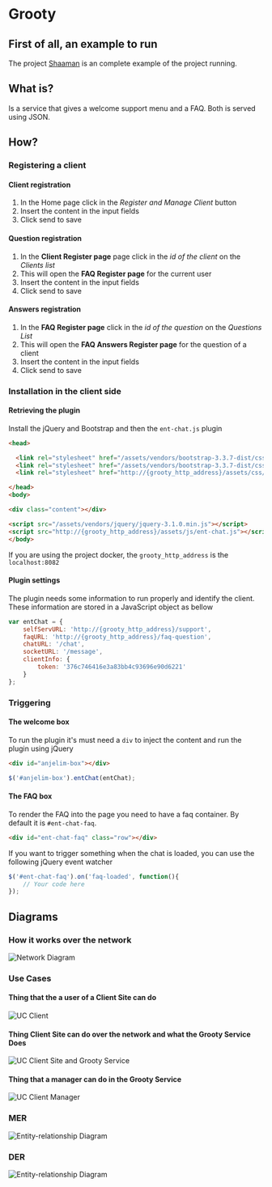 # Grooty

## First of all, an example to run

The project [Shaaman](https://github.com/anjelim/shaaman) is an complete example of the project running.

## What is?

Is a service that gives a welcome support menu and a FAQ. Both is served using JSON. 

## How?

### Registering a client

#### Client registration
1. In the Home page click in the _Register and Manage Client_ button
1. Insert the content in the input fields
1. Click send to save

#### Question registration
1. In the __Client Register page__ page click in the _id of the client_ on the _Clients list_
1. This will open the __FAQ Register page__ for the current user
1. Insert the content in the input fields
1. Click send to save


#### Answers registration
1. In the __FAQ Register page__ click in the _id of the question_ on the _Questions List_
1. This will open the __FAQ Answers Register page__ for the question of a client
1. Insert the content in the input fields
1. Click send to save


### Installation in the client side

#### Retrieving the plugin

Install the jQuery and Bootstrap and then the `ent-chat.js` plugin

```html
<head>

  <link rel="stylesheet" href="/assets/vendors/bootstrap-3.3.7-dist/css/bootstrap.min.css">
  <link rel="stylesheet" href="/assets/vendors/bootstrap-3.3.7-dist/css/bootstrap-theme.min.css">
  <link rel="stylesheet" href="http://{grooty_http_address}/assets/css/ent-chat.css">

</head>
<body>

<div class="content"></div>

<script src="/assets/vendors/jquery/jquery-3.1.0.min.js"></script>
<script src="http://{grooty_http_address}/assets/js/ent-chat.js"></script>
</body>
```
If you are using the project docker, the `grooty_http_address` is the `localhost:8082`

#### Plugin settings
The plugin needs some information to run properly and identify the client. These information are stored in a JavaScript 
object as bellow

```javascript
var entChat = {
    selfServURL: 'http://{grooty_http_address}/support',
    faqURL: 'http://{grooty_http_address}/faq-question',
    chatURL: '/chat',
    socketURL: '/message',
    clientInfo: {
        token: '376c746416e3a83bb4c93696e90d6221'
    }
};
```  
 
### Triggering

#### The welcome box
To run the plugin it's must need a `div` to inject the content and run the plugin using jQuery
```html
<div id="anjelim-box"></div>
```

```javascript
$('#anjelim-box').entChat(entChat);
```

#### The FAQ box

To render the FAQ into the page you need to have a faq container. By default it is `#ent-chat-faq`.
```html
<div id="ent-chat-faq" class="row"></div>
```

If you want to trigger something when the chat is loaded, you can use the following jQuery event watcher
```javascript
$('#ent-chat-faq').on('faq-loaded', function(){
    // Your code here
});
```

## Diagrams

### How it works over the network

![Network Diagram](/docs/network_diagram.png)

### Use Cases
#### Thing that the a user of a Client Site can do
![UC Client](/docs/UC_cliente.png)

#### Thing Client Site can do over the network and what the Grooty Service Does
![UC Client Site and Grooty Service](/docs/UC_grooty_service__client_site.png)

#### Thing that a manager can do in the Grooty Service
![UC Client Manager](/docs/UC_client_manager.png)

### MER
![Entity-relationship Diagram](/docs/MER.png)

### DER
![Entity-relationship Diagram](/docs/DER.png)
